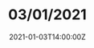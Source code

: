 ---
title: "03/01/2021"
layout: bbcnews
description: "A 5 minute review of the week's news in Cornish."
images: ['/img/bbc800x400.jpg']
date: 2021-01-03T14:00:00Z
label: "news"
authors: ["Wella Morris"]
audio: ""
tags: []
videos: []
data: "210103"
withaudio: true
draft: false
---